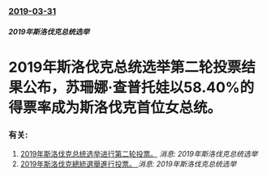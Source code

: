 ### [2019-03-31](/news/2019/03/31/index.md)

##### 2019年斯洛伐克总统选举
# 2019年斯洛伐克总统选举第二轮投票结果公布，苏珊娜·查普托娃以58.40%的得票率成为斯洛伐克首位女总统。




### 有关:

1. [2019年斯洛伐克总统选举进行第二轮投票。](/news/2019/03/30/2019年斯洛伐克总统选举进行第二轮投票.md) _消息: 2019年斯洛伐克总统选举_
2. [2019年斯洛伐克總統選舉進行投票。 ](/news/2019/03/16/2019年斯洛伐克總統選舉進行投票.md) _消息: 2019年斯洛伐克总统选举_
